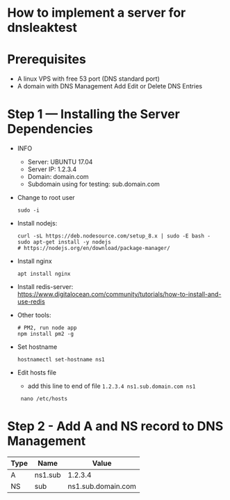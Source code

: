 # How to implement a server for dnsleaktest

# Prerequisites
  - A linux VPS with free 53 port (DNS standard port)
  - A domain with DNS Management Add Edit or Delete DNS Entries

# Step 1 — Installing the Server Dependencies
  - INFO
    - Server: UBUNTU 17.04
    - Server IP: 1.2.3.4
    - Domain: domain.com
    - Subdomain using for testing: sub.domain.com
  - Change to root user
    ```
    sudo -i
    ```

  - Install nodejs: 
      ```
      curl -sL https://deb.nodesource.com/setup_8.x | sudo -E bash -
      sudo apt-get install -y nodejs
      # https://nodejs.org/en/download/package-manager/
      ```
  - Install nginx 
    ```
    apt install nginx
    ```
  - Install redis-server: https://www.digitalocean.com/community/tutorials/how-to-install-and-use-redis
  - Other tools: 
    ```
    # PM2, run node app
    npm install pm2 -g
    ```
  - Set hostname 
    ```
    hostnamectl set-hostname ns1
    ```
 - Edit hosts file
   - add this line to end of file ``` 1.2.3.4 ns1.sub.domain.com ns1 ```
   ```
    nano /etc/hosts
   ```
    
# Step 2 - Add A and NS record to DNS Management

Type         |       Name         |       Value
---         |       ----          |     ---
 A           |       ns1.sub       |    1.2.3.4   
 NS           |      sub            |   ns1.sub.domain.com
 

  
